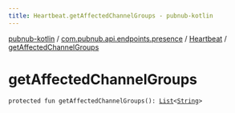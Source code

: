 ```yaml
---
title: Heartbeat.getAffectedChannelGroups - pubnub-kotlin
---
```


[pubnub-kotlin](../../index.html) / [com.pubnub.api.endpoints.presence](../index.html) / [Heartbeat](index.html) / [getAffectedChannelGroups](./get-affected-channel-groups.html)

# getAffectedChannelGroups

`protected fun getAffectedChannelGroups(): `[`List`](https://kotlinlang.org/api/latest/jvm/stdlib/kotlin.collections/-list/index.html)`<`[`String`](https://kotlinlang.org/api/latest/jvm/stdlib/kotlin/-string/index.html)`>`
